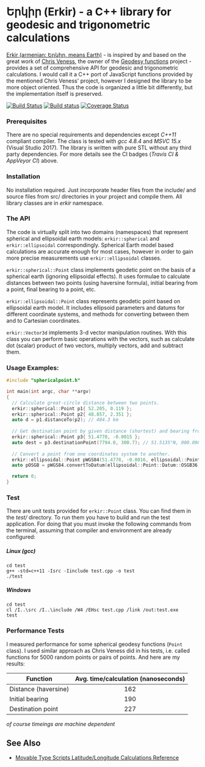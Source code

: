 # Երկիր (Erkir) - a C++ library for geodesic and trigonometric calculations

[Erkir (armenian: Երկիր, means Earth)](https://github.com/vahancho/erkir) - is inspired by and based on the great work of [Chris Veness](https://github.com/chrisveness), the owner of the [Geodesy functions](https://github.com/chrisveness/geodesy) project - provides a set of comprehensive API for geodesic and trigonometric calculations. I would call it a C++ port of JavaScript functions provided by the mentioned Chris Veness' project, however I designed the library to be more object oriented. Thus the code is organized a little bit differently, but the implementation itself is preserved.

[![Build Status](https://travis-ci.org/vahancho/erkir.svg?branch=master)](https://travis-ci.org/vahancho/erkir)
[![Build status](https://ci.appveyor.com/api/projects/status/gh9v3ynrm1dt1w7t/branch/master?svg=true)](https://ci.appveyor.com/project/vahancho/erkir/branch/master)
[![Coverage Status](https://coveralls.io/repos/github/vahancho/erkir/badge.svg)](https://coveralls.io/github/vahancho/erkir)

### Prerequisites

There are no special requirements and dependencies except *C++11* compliant compiler. The class is tested with *gcc 4.8.4* and *MSVC 15.x* (Visual Studio 2017). The library is written with pure STL without any third party dependencies.
For more details see the CI badges (*Travis CI & AppVeyor CI*) above.

### Installation

No installation required. Just incorporate header files from the include/ and source files from src/ directories in your project and compile them. All library classes are in *erkir* namespace.

### The API

The code is virtually split into two domains (namespaces) that represent spherical and ellipsoidal earth models: `erkir::spherical` and `erkir::ellipsoidal` correspondingly. Spherical Earth model based calculations are accurate enough for most cases, however in order to gain more precise measurements use `erkir::ellipsoidal` classes.

`erkir::spherical::Point` class implements geodetic point on the basis of a spherical earth (ignoring ellipsoidal effects). It uses formulae to calculate distances between two points (using haversine formula), initial bearing from a point, final bearing to a point, etc.

`erkir::ellipsoidal::Point` class represents geodetic point based on ellipsoidal earth model. It includes ellipsoid parameters and datums for different coordinate systems, and methods for converting between them and to Cartesian coordinates.

`erkir::Vector3d` implements 3-d vector manipulation routines. With this class you can perform basic operations with the vectors, such as calculate dot (scalar) product of two vectors, multiply vectors, add and subtract them.

### Usage Examples:

```cpp
#include "sphericalpoint.h"

int main(int argc, char **argv)
{
  // Calculate great-circle distance between two points.
  erkir::spherical::Point p1{ 52.205, 0.119 };
  erkir::spherical::Point p2{ 48.857, 2.351 };
  auto d = p1.distanceTo(p2); // 404.3 km
  
  // Get destination point by given distance (shortest) and bearing from start point.
  erkir::spherical::Point p3{ 51.4778, -0.0015 };
  auto dest = p3.destinationPoint(7794.0, 300.7); // 51.5135°N, 000.0983°W
  
  // Convert a point from one coordinates system to another.
  erkir::ellipsoidal::Point pWGS84(51.4778, -0.0016, ellipsoidal::Point::Datum::WGS84);
  auto pOSGB = pWGS84.convertToDatum(ellipsoidal::Point::Datum::OSGB36); // 51.4778°N, 000.0000°E

  return 0;
}
```

### Test

There are unit tests provided for `erkir::Point` class. You can find them in the *test/* directory.
To run them you have to build and run the test application. For doing that you must invoke the following
commands from the terminal, assuming that compiler and environment are already configured:

##### Linux (gcc)
```
cd test
g++ -std=c++11 -Isrc -Iinclude test.cpp -o test
./test
```

##### Windows
```
cd test
cl /I..\src /I..\include /W4 /EHsc test.cpp /link /out:test.exe
test
```

### Performance Tests

I measured performance for some spherical geodesy functions (`Point` class). I used similar approach as Chris Veness did in his tests, i.e. called functions for 5000 random points or pairs of points. And here are my results:

| Function             | Avg. time/calculation (nanoseconds)|
| -------------------- |:----------------------------------:|
| Distance (haversine) | 162                                |
| Initial bearing      | 190                                |
| Destination point    | 227                                |

*of course timeings are machine dependent*

## See Also

* [Movable Type Scripts Latitude/Longitude Calculations Reference](http://www.movable-type.co.uk/scripts/latlong.html)

